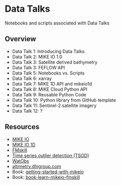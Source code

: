 # Data Talks
Notebooks and scripts associated with Data Talks

## Overview

* Data Talk 1: Introducing Data Talks
* Data Talk 2: MIKE IO 1.0
* Data Talk 3: Satellite derived bathymetry 
* Data Talk 3: FEFLOW API
* Data Talk 5: Notebooks vs. Scripts
* Data Talk 6: xarray
* Data Talk 7: MIKE 1D API and mikeio1d
* Data Talk 8: MIKE Cloud Python API
* Data Talk 9: Reusable Python Code
* Data Talk 10: Python library from GitHub template
* Data Talk 11: Sentinel-2 satellite imagery
* Data Talk 12: ?


## Resources 

* [MIKE IO](https://github.com/DHI/mikeio)
* [MIKE IO 1D](https://github.com/DHI/mikeio1d)
* [FMskill](https://github.com/DHI/fmskill)
* [Time series outlier detection (TSOD)](https://github.com/DHI/tsod)
* [WatObs](https://github.com/DHI/watobs)
* [altimetry.dhigroup.com](https://altimetry.dhigroup.com)
* Book: [getting-started-with-mikeio](https://dhi.github.io/getting-started-with-mikeio/intro.html)
* Book: [book-learn-mikeio-fmskill](https://dhi.github.io/book-learn-mikeio-fmskill/intro.html)

